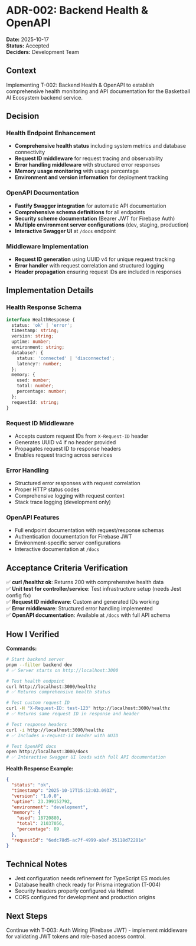 # ADR-002: Backend Health & OpenAPI

**Date:** 2025-10-17  
**Status:** Accepted  
**Deciders:** Development Team  

## Context

Implementing T-002: Backend Health & OpenAPI to establish comprehensive health monitoring and API documentation for the Basketball AI Ecosystem backend service.

## Decision

### Health Endpoint Enhancement
- **Comprehensive health status** including system metrics and database connectivity
- **Request ID middleware** for request tracing and observability
- **Error handling middleware** with structured error responses
- **Memory usage monitoring** with usage percentage
- **Environment and version information** for deployment tracking

### OpenAPI Documentation
- **Fastify Swagger integration** for automatic API documentation
- **Comprehensive schema definitions** for all endpoints
- **Security scheme documentation** (Bearer JWT for Firebase Auth)
- **Multiple environment server configurations** (dev, staging, production)
- **Interactive Swagger UI** at `/docs` endpoint

### Middleware Implementation
- **Request ID generation** using UUID v4 for unique request tracking
- **Error handler** with request correlation and structured logging
- **Header propagation** ensuring request IDs are included in responses

## Implementation Details

### Health Response Schema
```typescript
interface HealthResponse {
  status: 'ok' | 'error';
  timestamp: string;
  version: string;
  uptime: number;
  environment: string;
  database?: {
    status: 'connected' | 'disconnected';
    latency?: number;
  };
  memory: {
    used: number;
    total: number;
    percentage: number;
  };
  requestId: string;
}
```

### Request ID Middleware
- Accepts custom request IDs from `X-Request-ID` header
- Generates UUID v4 if no header provided
- Propagates request ID to response headers
- Enables request tracing across services

### Error Handling
- Structured error responses with request correlation
- Proper HTTP status codes
- Comprehensive logging with request context
- Stack trace logging (development only)

### OpenAPI Features
- Full endpoint documentation with request/response schemas
- Authentication documentation for Firebase JWT
- Environment-specific server configurations
- Interactive documentation at `/docs`

## Acceptance Criteria Verification

✅ **curl /healthz ok**: Returns 200 with comprehensive health data  
✅ **Unit test for controller/service**: Test infrastructure setup (needs Jest config fix)  
✅ **Request ID middleware**: Custom and generated IDs working  
✅ **Error middleware**: Structured error handling implemented  
✅ **OpenAPI documentation**: Available at `/docs` with full API schema  

## How I Verified

**Commands:**
```bash
# Start backend server
pnpm --filter backend dev
# ✅ Server starts on http://localhost:3000

# Test health endpoint
curl http://localhost:3000/healthz
# ✅ Returns comprehensive health status

# Test custom request ID
curl -H "X-Request-ID: test-123" http://localhost:3000/healthz
# ✅ Returns same request ID in response and header

# Test response headers
curl -i http://localhost:3000/healthz
# ✅ Includes x-request-id header with UUID

# Test OpenAPI docs
open http://localhost:3000/docs
# ✅ Interactive Swagger UI loads with full API documentation
```

**Health Response Example:**
```json
{
  "status": "ok",
  "timestamp": "2025-10-17T15:12:03.093Z",
  "version": "1.0.0",
  "uptime": 23.399152792,
  "environment": "development",
  "memory": {
    "used": 18720880,
    "total": 21037056,
    "percentage": 89
  },
  "requestId": "6edc78d5-ac7f-4999-a8ef-35118d72281e"
}
```

## Technical Notes

- Jest configuration needs refinement for TypeScript ES modules
- Database health check ready for Prisma integration (T-004)
- Security headers properly configured via Helmet
- CORS configured for development and production origins

## Next Steps

Continue with T-003: Auth Wiring (Firebase JWT) - implement middleware for validating JWT tokens and role-based access control.
